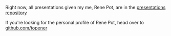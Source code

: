 Right now, all presentations given my me, Rene Pot, are in the [presentations repository](https://github.com/wraldpyk/presentations)

If you're looking for the personal profile of Rene Pot, head over to [github.com/topener](https://github.com/topener)
